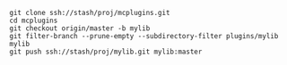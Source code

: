     git clone ssh://stash/proj/mcplugins.git
    cd mcplugins
    git checkout origin/master -b mylib
    git filter-branch --prune-empty --subdirectory-filter plugins/mylib mylib
    git push ssh://stash/proj/mylib.git mylib:master
